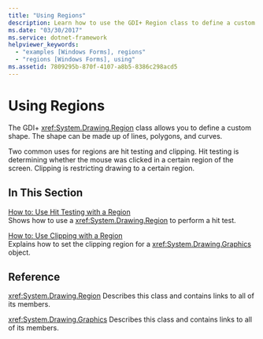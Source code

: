 ```yaml
---
title: "Using Regions"
description: Learn how to use the GDI+ Region class to define a custom shape for Windows Forms using a selection of topics and tutorials.
ms.date: "03/30/2017"
ms.service: dotnet-framework
helpviewer_keywords: 
  - "examples [Windows Forms], regions"
  - "regions [Windows Forms], using"
ms.assetid: 7809295b-870f-4107-a8b5-8386c298acd5
---
```

# Using Regions

The GDI+ <xref:System.Drawing.Region> class allows you to define a custom shape. The shape can be made up of lines, polygons, and curves.

Two common uses for regions are hit testing and clipping. Hit testing is determining whether the mouse was clicked in a certain region of the screen. Clipping is restricting drawing to a certain region.

## In This Section

[How to: Use Hit Testing with a Region](how-to-use-hit-testing-with-a-region.md)\
Shows how to use a <xref:System.Drawing.Region> to perform a hit test.

[How to: Use Clipping with a Region](how-to-use-clipping-with-a-region.md)\
Explains how to set the clipping region for a <xref:System.Drawing.Graphics> object.

## Reference

<xref:System.Drawing.Region>
Describes this class and contains links to all of its members.

<xref:System.Drawing.Graphics>
Describes this class and contains links to all of its members.
